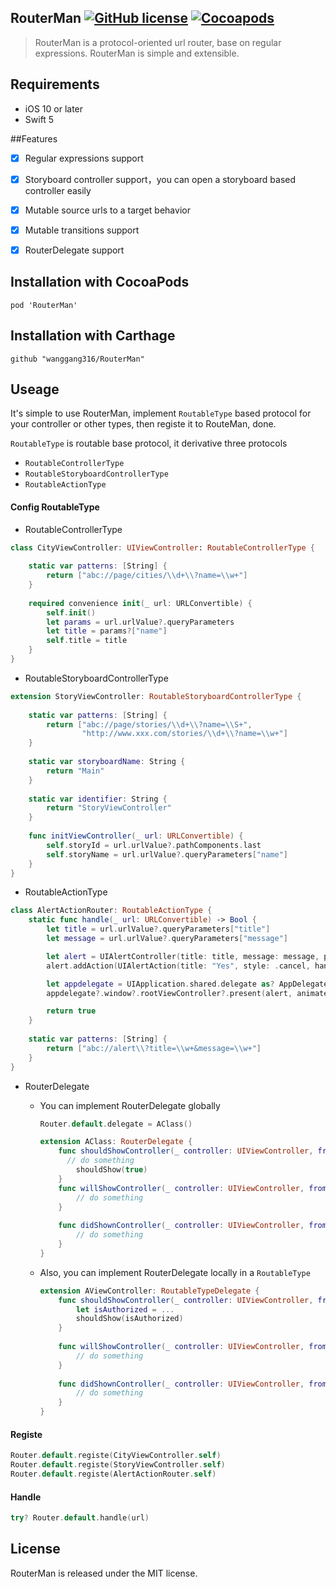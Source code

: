 
## RouterMan [![GitHub license](https://img.shields.io/badge/license-MIT-lightgrey.svg)](https://raw.githubusercontent.com/wanggang316/URLRouter/master/LICENSE) [![Cocoapods](https://img.shields.io/cocoapods/v/RouterMan.svg)](https://cocoapods.org/?q=zbjcALENDAR)  


> RouterMan is a protocol-oriented url router,  base on regular expressions. RouterMan is simple and extensible.


## Requirements

 * iOS 10 or later
 * Swift 5

##Features 

- [x] Regular expressions support
- [x] Storyboard controller support，you can open a storyboard based controller easily
- [x] Mutable source urls to a target behavior
- [x] Mutable transitions support
- [x] RouterDelegate support



## Installation with CocoaPods
`pod 'RouterMan'`

## Installation with Carthage
`github "wanggang316/RouterMan"`


## Useage

It's simple to use RouterMan, implement `RoutableType` based protocol for your controller or other types, then registe it to RouteMan, done.

`RoutableType` is routable base protocol, it derivative three protocols

* `RoutableControllerType`
* `RoutableStoryboardControllerType`
* `RoutableActionType`



#### Config RoutableType

* RoutableControllerType

```Swift
class CityViewController: UIViewController: RoutableControllerType {
    
    static var patterns: [String] {
        return ["abc://page/cities/\\d+\\?name=\\w+"]
    }
    
    required convenience init(_ url: URLConvertible) {
        self.init()
        let params = url.urlValue?.queryParameters
        let title = params?["name"]
        self.title = title
    }
}
```

* RoutableStoryboardControllerType

``` swift
extension StoryViewController: RoutableStoryboardControllerType {
    
    static var patterns: [String] {
        return ["abc://page/stories/\\d+\\?name=\\S+",
                "http://www.xxx.com/stories/\\d+\\?name=\\w+"]
    }
    
    static var storyboardName: String {
        return "Main"
    }
    
    static var identifier: String {
        return "StoryViewController"
    }
    
    func initViewController(_ url: URLConvertible) {
        self.storyId = url.urlValue?.pathComponents.last
        self.storyName = url.urlValue?.queryParameters["name"]
    }
}
```

* RoutableActionType

```Swift
class AlertActionRouter: RoutableActionType {
    static func handle(_ url: URLConvertible) -> Bool {
        let title = url.urlValue?.queryParameters["title"]
        let message = url.urlValue?.queryParameters["message"]

        let alert = UIAlertController(title: title, message: message, preferredStyle: .alert)
        alert.addAction(UIAlertAction(title: "Yes", style: .cancel, handler: nil))

        let appdelegate = UIApplication.shared.delegate as? AppDelegate
        appdelegate?.window?.rootViewController?.present(alert, animated: true, completion: nil)

        return true
    }
    
    static var patterns: [String] {
        return ["abc://alert\\?title=\\w+&message=\\w+"]
    }
}
```

* RouterDelegate
  * You can implement RouterDelegate globally

    ```swift
    Router.default.delegate = AClass()
    
    extension AClass: RouterDelegate {
        func shouldShowController(_ controller: UIViewController, fromViewController: UIViewController, segueKind: SegueKind, shouldShow: @escaping (Bool) -> Void) {
          // do something
            shouldShow(true)
        }
        func willShowController(_ controller: UIViewController, fromViewController: UIViewController, segueKind: SegueKind) {
            // do something
        }
        
        func didShownController(_ controller: UIViewController, fromViewController: UIViewController, segueKind: SegueKind) {
            // do something
        }
    }
    ```

  * Also, you can implement RouterDelegate locally in a `RoutableType`

    ```swift
    extension AViewController: RoutableTypeDelegate {
        func shouldShowController(_ controller: UIViewController, fromViewController: UIViewController, segueKind: SegueKind, shouldShow: @escaping (Bool) -> Void) {
          	let isAuthorized = ...
          	shouldShow(isAuthorized)
        }
        
        func willShowController(_ controller: UIViewController, fromViewController: UIViewController, segueKind: SegueKind) {
            // do something
        }
        
        func didShownController(_ controller: UIViewController, fromViewController: UIViewController, segueKind: SegueKind) {
            // do something
        }
    }
    ```

    

#### Registe

```Swift
Router.default.registe(CityViewController.self)
Router.default.registe(StoryViewController.self)
Router.default.registe(AlertActionRouter.self)
```

#### Handle

``` swift
try? Router.default.handle(url)
```

## License

RouterMan is released under the MIT license.






